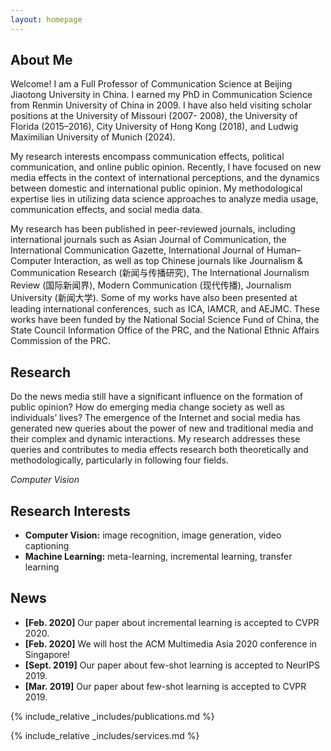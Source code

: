 ```yaml
---
layout: homepage
---
```


## About Me

Welcome! I am a Full Professor of Communication Science at Beijing Jiaotong University in China. I earned my PhD in Communication Science from Renmin University of China in 2009. I have also held visiting scholar positions at the University of Missouri (2007- 2008), the University of Florida (2015–2016), City University of Hong Kong (2018), and Ludwig Maximilian University of Munich (2024).

My research interests encompass communication effects, political communication, and online public opinion. Recently, I have focused on new media effects in the context of international perceptions, and the dynamics between domestic and international public opinion. My methodological expertise lies in utilizing data science approaches to analyze media usage, communication effects, and social media data. 

My research has been published in peer-reviewed journals, including international journals such as Asian Journal of Communication, the International Communication Gazette, International Journal of Human–Computer Interaction, as well as top Chinese journals like Journalism & Communication Research (新闻与传播研究), The International Journalism Review (国际新闻界), Modern Communication (现代传播), Journalism University (新闻大学). Some of my works have also been presented at leading international conferences, such as ICA, IAMCR, and AEJMC. These works have been funded by the National Social Science Fund of China, the State Council Information Office of the PRC, and the National Ethnic Affairs Commission of the PRC.

## Research
Do the news media still have a significant influence on the formation of public opinion? How do emerging media change society as well as individuals’ lives? The emergence of the Internet and social media has generated new queries about the power of new and traditional media and their complex and dynamic interactions. My research addresses these queries and contributes to media effects research both theoretically and methodologically, particularly in following four fields.

*Computer Vision*


## Research Interests
- **Computer Vision:** image recognition, image generation, video captioning
- **Machine Learning:** meta-learning, incremental learning, transfer learning

## News

- **[Feb. 2020]** Our paper about incremental learning is accepted to CVPR 2020.
- **[Feb. 2020]** We will host the ACM Multimedia Asia 2020 conference in Singapore!
- **[Sept. 2019]** Our paper about few-shot learning is accepted to NeurIPS 2019.
- **[Mar. 2019]** Our paper about few-shot learning is accepted to CVPR 2019.

{% include_relative _includes/publications.md %}

{% include_relative _includes/services.md %}
